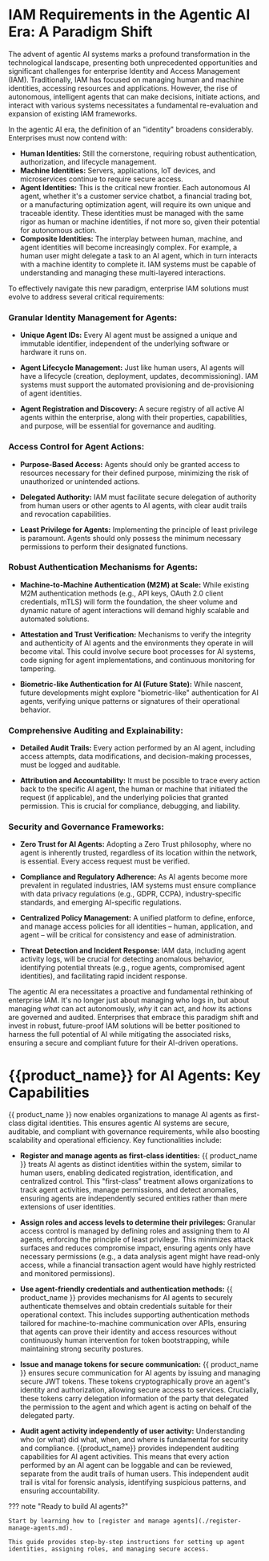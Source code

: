 # IAM Requirements in the Agentic AI Era: A Paradigm Shift

The advent of agentic AI systems marks a profound transformation in the technological landscape, presenting both unprecedented opportunities and significant challenges for enterprise Identity and Access Management (IAM). Traditionally, IAM has focused on managing human and machine identities, accessing resources and applications. However, the rise of autonomous, intelligent agents that can make decisions, initiate actions, and interact with various systems necessitates a fundamental re-evaluation and expansion of existing IAM frameworks.

In the agentic AI era, the definition of an "identity" broadens considerably. Enterprises must now contend with:

* **Human Identities:** Still the cornerstone, requiring robust authentication, authorization, and lifecycle management.  
* **Machine Identities:** Servers, applications, IoT devices, and microservices continue to require secure access.  
* **Agent Identities:** This is the critical new frontier. Each autonomous AI agent, whether it's a customer service chatbot, a financial trading bot, or a manufacturing optimization agent, will require its own unique and traceable identity. These identities must be managed with the same rigor as human or machine identities, if not more so, given their potential for autonomous action.  
* **Composite Identities:** The interplay between human, machine, and agent identities will become increasingly complex. For example, a human user might delegate a task to an AI agent, which in turn interacts with a machine identity to complete it. IAM systems must be capable of understanding and managing these multi-layered interactions.

To effectively navigate this new paradigm, enterprise IAM solutions must evolve to address several critical requirements:

### Granular Identity Management for Agents:

* **Unique Agent IDs:** Every AI agent must be assigned a unique and immutable identifier, independent of the underlying software or hardware it runs on.

 * **Agent Lifecycle Management:** Just like human users, AI agents will have a lifecycle (creation, deployment, updates, decommissioning). IAM systems must support the automated provisioning and de-provisioning of agent identities.

* **Agent Registration and Discovery:** A secure registry of all active AI agents within the enterprise, along with their properties, capabilities, and purpose, will be essential for governance and auditing.


### Access Control for Agent Actions:

* **Purpose-Based Access:** Agents should only be granted access to resources necessary for their defined purpose, minimizing the risk of unauthorized or unintended actions.

* **Delegated Authority:** IAM must facilitate secure delegation of authority from human users or other agents to AI agents, with clear audit trails and revocation capabilities.

* **Least Privilege for Agents:** Implementing the principle of least privilege is paramount. Agents should only possess the minimum necessary permissions to perform their designated functions.

### Robust Authentication Mechanisms for Agents:

* **Machine-to-Machine Authentication (M2M) at Scale:** While existing M2M authentication methods (e.g., API keys, OAuth 2.0 client credentials, mTLS) will form the foundation, the sheer volume and dynamic nature of agent interactions will demand highly scalable and automated solutions.

* **Attestation and Trust Verification:** Mechanisms to verify the integrity and authenticity of AI agents and the environments they operate in will become vital. This could involve secure boot processes for AI systems, code signing for agent implementations, and continuous monitoring for tampering.

* **Biometric-like Authentication for AI (Future State):** While nascent, future developments might explore "biometric-like" authentication for AI agents, verifying unique patterns or signatures of their operational behavior.

### Comprehensive Auditing and Explainability:

* **Detailed Audit Trails:** Every action performed by an AI agent, including access attempts, data modifications, and decision-making processes, must be logged and auditable.

* **Attribution and Accountability:** It must be possible to trace every action back to the specific AI agent, the human or machine that initiated the request (if applicable), and the underlying policies that granted permission. This is crucial for compliance, debugging, and liability.

### Security and Governance Frameworks:

* **Zero Trust for AI Agents:** Adopting a Zero Trust philosophy, where no agent is inherently trusted, regardless of its location within the network, is essential. Every access request must be verified.

* **Compliance and Regulatory Adherence:** As AI agents become more prevalent in regulated industries, IAM systems must ensure compliance with data privacy regulations (e.g., GDPR, CCPA), industry-specific standards, and emerging AI-specific regulations.

* **Centralized Policy Management:** A unified platform to define, enforce, and manage access policies for all identities – human, application, and agent – will be critical for consistency and ease of administration.

* **Threat Detection and Incident Response:** IAM data, including agent activity logs, will be crucial for detecting anomalous behavior, identifying potential threats (e.g., rogue agents, compromised agent identities), and facilitating rapid incident response.

The agentic AI era necessitates a proactive and fundamental rethinking of enterprise IAM. It's no longer just about managing who logs in, but about managing *what* can act autonomously, *why* it can act, and *how* its actions are governed and audited. Enterprises that embrace this paradigm shift and invest in robust, future-proof IAM solutions will be better positioned to harness the full potential of AI while mitigating the associated risks, ensuring a secure and compliant future for their AI-driven operations.


# {{product_name}} for AI Agents: Key Capabilities
{{ product_name }} now enables organizations to manage AI agents as first-class digital identities. This ensures agentic AI systems are secure, auditable, and compliant with governance requirements, while also boosting scalability and operational efficiency. Key functionalities include:

* **Register and manage agents as first-class identities:** {{ product_name }} treats AI agents as distinct identities within the system, similar to human users, enabling dedicated registration, identification, and centralized control. This "first-class" treatment allows organizations to track agent activities, manage permissions, and detect anomalies, ensuring agents are independently secured entities rather than mere extensions of user identities.  

* **Assign roles and access levels to determine their privileges:** Granular access control is managed by defining roles and assigning them to AI agents, enforcing the principle of least privilege. This minimizes attack surfaces and reduces compromise impact, ensuring agents only have necessary permissions (e.g., a data analysis agent might have read-only access, while a financial transaction agent would have highly restricted and monitored permissions).  

* **Use agent-friendly credentials and authentication methods:** {{ product_name }} provides mechanisms for AI agents to securely authenticate themselves and obtain credentials suitable for their operational context. This includes supporting authentication methods tailored for machine-to-machine communication over APIs, ensuring that agents can prove their identity and access resources without continuously human intervention for token bootstrapping, while maintaining strong security postures.

* **Issue and manage tokens for secure communication:** {{ product_name }} ensures secure communication for AI agents by issuing and managing secure JWT tokens. These tokens cryptographically prove an agent's identity and authorization, allowing secure access to services. Crucially, these tokens carry delegation information of the party that delegated the permission to the agent and which agent is acting on behalf of the delegated party.  

* **Audit agent activity independently of user activity:** Understanding who (or what) did what, when, and where is fundamental for security and compliance. {{product_name}} provides independent auditing capabilities for AI agent activities. This means that every action performed by an AI agent can be loggable and can be reviewed, separate from the audit trails of human users. This independent audit trail is vital for forensic analysis, identifying suspicious patterns, and ensuring accountability. 

??? note "Ready to build AI agents?"

    Start by learning how to [register and manage agents](./register-manage-agents.md). 

    This guide provides step-by-step instructions for setting up agent identities, assigning roles, and managing secure access.

